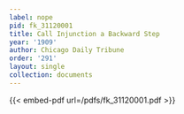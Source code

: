 ```yaml
---
label: nope
pid: fk_31120001
title: Call Injunction a Backward Step
year: '1909'
author: Chicago Daily Tribune
order: '291'
layout: single
collection: documents
---
```



{{< embed-pdf url=/pdfs/fk_31120001.pdf >}}